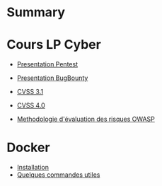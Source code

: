 # Summary

# Cours LP Cyber

- [Presentation Pentest](./Pentest_presentation_methodologie.md)
- [Presentation BugBounty](./Bugbounty_Intro.md)

- [CVSS 3.1](./cvss.md)
- [CVSS 4.0](./cvss4.md)
- [Methodologie d'évaluation des risques OWASP](./owasp_methodo.md)

# Docker

- [Installation](./docker_install.md)
- [Quelques commandes utiles](./docker_commands.md)

<!--hidden 
# Type de vulnérabilités

- [CORS](./CORS.md)
- [HSTS](./HSTS.md)
- [IDOR](./IDOR.md)
- [RCE](./RCE.md)
- [SSRF](./SSRF.md)
- [XSS](./XSS.md)
- [SQLI](./sql_injection.md)
-->
